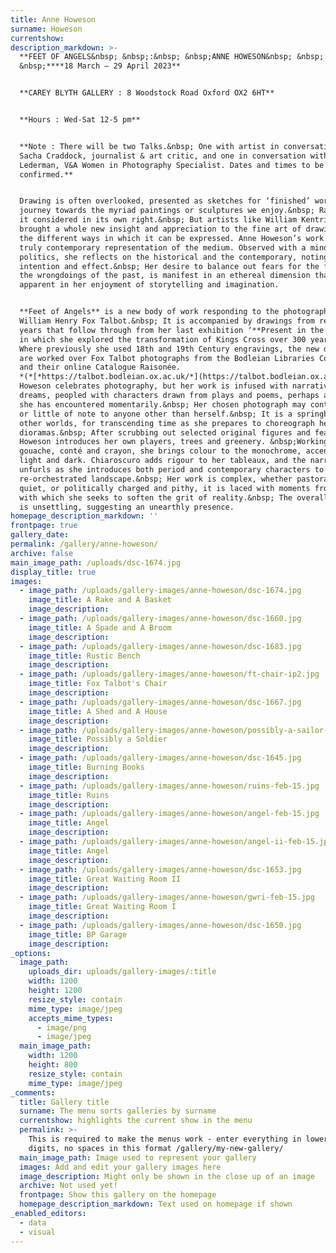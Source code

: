 ```yaml
---
title: Anne Howeson
surname: Howeson
currentshow:
description_markdown: >-
  **FEET OF ANGELS&nbsp; &nbsp;:&nbsp; &nbsp;ANNE HOWESON&nbsp; &nbsp; :
  &nbsp;****18 March – 29 April 2023**


  **CAREY BLYTH GALLERY : 8 Woodstock Road Oxford OX2 6HT**


  **Hours : Wed-Sat 12-5 pm**


  **Note : There will be two Talks.&nbsp; One with artist in conversation with
  Sacha Craddock, journalist & art critic, and one in conversation with Erika
  Lederman, V&A Women in Photography Specialist. Dates and times to be
  confirmed.**


  Drawing is often overlooked, presented as sketches for ‘finished’ work, a
  journey towards the myriad paintings or sculptures we enjoy.&nbsp; Rarely is
  it considered in its own right.&nbsp; But artists like William Kentridge have
  brought a whole new insight and appreciation to the fine art of drawing, and
  the different ways in which it can be expressed. Anne Howeson’s work is a
  truly contemporary representation of the medium. Observed with a mind fixed in
  politics, she reflects on the historical and the contemporary, noting
  intention and effect.&nbsp; Her desire to balance out fears for the future or
  the wrongdoings of the past, is manifest in an ethereal dimension that is
  apparent in her enjoyment of storytelling and imagination.


  **Feet of Angels** is a new body of work responding to the photography of
  William Henry Fox Talbot.&nbsp; It is accompanied by drawings from recent
  years that follow through from her last exhibition ‘**Present in the Past’,**
  in which she explored the transformation of Kings Cross over 300 years.&nbsp;
  Where previously she used 18th and 19th Century engravings, the new drawings
  are worked over Fox Talbot photographs from the Bodleian Libraries Collection,
  and their online Catalogue Raisonée.
  *(*[*https://talbot.bodleian.ox.ac.uk/*](https://talbot.bodleian.ox.ac.uk/)*)*
  Howeson celebrates photography, but her work is infused with narrative and
  dreams, peopled with characters drawn from plays and poems, perhaps a figure
  she has encountered momentarily.&nbsp; Her chosen photograph may contain much,
  or little of note to anyone other than herself.&nbsp; It is a springboard to
  other worlds, for transcending time as she prepares to choreograph her
  dioramas.&nbsp; After scrubbing out selected original figures and features,
  Howeson introduces her own players, trees and greenery. &nbsp;Working in
  gouache, conté and crayon, she brings colour to the monochrome, accentuating
  light and dark. Chiaroscuro adds rigour to her tableaux, and the narrative
  unfurls as she introduces both period and contemporary characters to a
  re-orchestrated landscape.&nbsp; Her work is complex, whether pastoral and
  quiet, or politically charged and pithy, it is laced with moments from beyond
  with which she seeks to soften the grit of reality.&nbsp; The overall effect
  is unsettling, suggesting an unearthly presence.
homepage_description_markdown: ''
frontpage: true
gallery_date:
permalink: /gallery/anne-howeson/
archive: false
main_image_path: /uploads/dsc-1674.jpg
display_title: true
images:
  - image_path: /uploads/gallery-images/anne-howeson/dsc-1674.jpg
    image_title: A Rake and A Basket
    image_description:
  - image_path: /uploads/gallery-images/anne-howeson/dsc-1660.jpg
    image_title: A Spade and A Broom
    image_description:
  - image_path: /uploads/gallery-images/anne-howeson/dsc-1683.jpg
    image_title: Rustic Bench
    image_description:
  - image_path: /uploads/gallery-images/anne-howeson/ft-chair-ip2.jpg
    image_title: Fox Talbot's Chair
    image_description:
  - image_path: /uploads/gallery-images/anne-howeson/dsc-1667.jpg
    image_title: A Shed and A House
    image_description:
  - image_path: /uploads/gallery-images/anne-howeson/possibly-a-sailor-15-feb.jpg
    image_title: Possibly a Soldier
    image_description:
  - image_path: /uploads/gallery-images/anne-howeson/dsc-1645.jpg
    image_title: Burning Books
    image_description:
  - image_path: /uploads/gallery-images/anne-howeson/ruins-feb-15.jpg
    image_title: Ruins
    image_description:
  - image_path: /uploads/gallery-images/anne-howeson/angel-feb-15.jpg
    image_title: Angel
    image_description:
  - image_path: /uploads/gallery-images/anne-howeson/angel-ii-feb-15.jpg
    image_title: Angel
    image_description:
  - image_path: /uploads/gallery-images/anne-howeson/dsc-1653.jpg
    image_title: Great Waiting Room II
    image_description:
  - image_path: /uploads/gallery-images/anne-howeson/gwri-feb-15.jpg
    image_title: Great Waiting Room I
    image_description:
  - image_path: /uploads/gallery-images/anne-howeson/dsc-1650.jpg
    image_title: BP Garage
    image_description:
_options:
  image_path:
    uploads_dir: uploads/gallery-images/:title
    width: 1200
    height: 1200
    resize_style: contain
    mime_type: image/jpeg
    accepts_mime_types:
      - image/png
      - image/jpeg
  main_image_path:
    width: 1200
    height: 800
    resize_style: contain
    mime_type: image/jpeg
_comments:
  title: Gallery title
  surname: The menu sorts galleries by surname
  currentshow: highlights the current show in the menu
  permalink: >-
    This is required to make the menus work - enter everything in lower case, no
    digits, no spaces in this format /gallery/my-new-gallery/
  main_image_path: Image used to represent your gallery
  images: Add and edit your gallery images here
  image_description: Might only be shown in the close up of an image
  archive: Not used yet!
  frontpage: Show this gallery on the homepage
  homepage_description_markdown: Text used on homepage if shown
_enabled_editors:
  - data
  - visual
---
```

